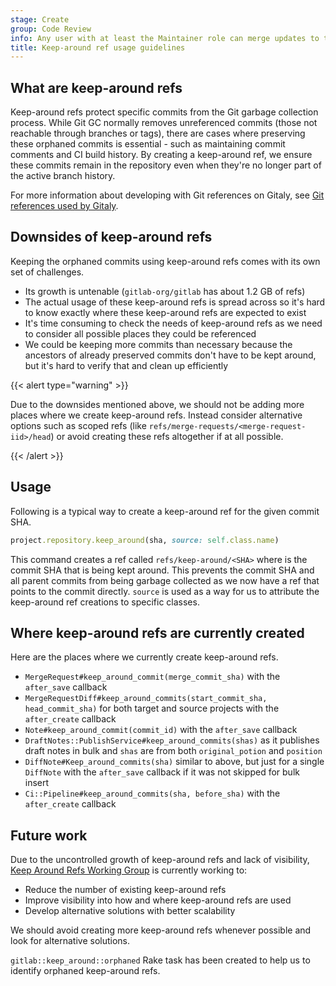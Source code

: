 ```yaml
---
stage: Create
group: Code Review
info: Any user with at least the Maintainer role can merge updates to this content. For details, see https://docs.gitlab.com/ee/development/development_processes.html#development-guidelines-review.
title: Keep-around ref usage guidelines
---
```


## What are keep-around refs

Keep-around refs protect specific commits from the Git garbage collection process. While Git GC
normally removes unreferenced commits (those not reachable through branches or tags), there are cases
where preserving these orphaned commits is essential - such as maintaining commit comments and CI build
history. By creating a keep-around ref, we ensure these commits remain in the repository even when
they're no longer part of the active branch history.

For more information about developing with Git references on Gitaly, see
[Git references used by Gitaly](../../development/gitaly.md#git-references-used-by-gitaly).

## Downsides of keep-around refs

Keeping the orphaned commits using keep-around refs comes with its own set of challenges.

- Its growth is untenable (`gitlab-org/gitlab` has about 1.2 GB of refs)
- The actual usage of these keep-around refs is spread across so it's hard to know exactly where
  these keep-around refs are expected to exist
- It's time consuming to check the needs of keep-around refs as we need to consider all possible places
  they could be referenced
- We could be keeping more commits than necessary because the ancestors of already preserved commits
  don't have to be kept around, but it's hard to verify that and clean up efficiently

{{< alert type="warning" >}}

Due to the downsides mentioned above, we should not be adding more places where we create keep-around
refs. Instead consider alternative options such as scoped refs
(like `refs/merge-requests/<merge-request-iid>/head`) or avoid creating these refs altogether if at all possible.

{{< /alert >}}

## Usage

Following is a typical way to create a keep-around ref for the given commit SHA.

```ruby
project.repository.keep_around(sha, source: self.class.name)
```

This command creates a ref called `refs/keep-around/<SHA>` where <SHA> is the commit SHA that is being
kept around. This prevents the commit SHA and all parent commits from being garbage collected as
we now have a ref that points to the commit directly. `source` is used as a way for us to attribute
the keep-around ref creations to specific classes.

## Where keep-around refs are currently created

Here are the places where we currently create keep-around refs.

- `MergeRequest#keep_around_commit(merge_commit_sha)` with the `after_save` callback
- `MergeRequestDiff#keep_around_commits(start_commit_sha, head_commit_sha)` for both target and
  source projects with the `after_create` callback
- `Note#keep_around_commit(commit_id)` with the `after_save` callback
- `DraftNotes::PublishService#keep_around_commits(shas)` as it publishes draft notes in bulk and `shas`
  are from both `original_potion` and `position`
- `DiffNote#Keep_around_commits(sha)` similar to above, but just for a single `DiffNote` with the `after_save`
  callback if it was not skipped for bulk insert
- `Ci::Pipeline#keep_around_commits(sha, before_sha)` with the `after_create` callback

## Future work

Due to the uncontrolled growth of keep-around refs and lack of visibility,
[Keep Around Refs Working Group](https://handbook.gitlab.com/handbook/company/working-groups/keep-around-refs/)
is currently working to:

- Reduce the number of existing keep-around refs
- Improve visibility into how and where keep-around refs are used
- Develop alternative solutions with better scalability

We should avoid creating more keep-around refs whenever possible and look for alternative solutions.

`gitlab::keep_around::orphaned` Rake task has been created to help us to identify orphaned keep-around refs.
